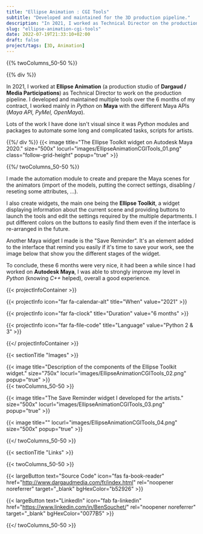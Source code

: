 ```yaml
---
title: "Ellipse Animation : CGI Tools"
subtitle: "Developed and maintained for the 3D production pipeline."
description: "In 2021, I worked as Technical Director on the production pipeline. I developed and maintained multiple tools, like the Ellipse Toolkit."
slug: "ellipse-animation-cgi-tools"
date: 2022-07-19T21:33:10+02:00
draft: false
project/tags: [3D, Animation]
---
```


{{% twoColumns_50-50 %}}

{{% div %}}

In 2021, I worked at **Ellipse Animation** (a production studio of **Dargaud / Media Participations**) as Technical Director to work on the production pipeline. I developed and maintained multiple tools over the 6 months of my contract, I worked mainly in _Python_ on **Maya** with the different Maya APIs (_Maya API, PyMel, OpenMaya_).

Lots of the work I have done isn't visual since it was _Python_ modules and packages to automate some long and complicated tasks, scripts for artists.

{{%/ div %}}
{{< image title="The Ellipse Toolkit widget on Autodesk Maya 2020." size="500x" locurl="images/EllipseAnimationCGITools_01.png" class="follow-grid-height" popup="true" >}}

{{%/ twoColumns_50-50 %}}

I made the automation module to create and prepare the Maya scenes for the animators (import of the models, putting the correct settings, disabling / reseting some attributes, ...).

I also create widgets, the main one being the **Ellipse Toolkit**, a widget displaying information about the current scene and providing buttons to launch the tools and edit the settings required by the multiple departments.
I put different colors on the buttons to easily find them even if the interface is re-arranged in the future.

Another Maya widget I made is the "Save Reminder". It's an element added to the interface that remind you easily if it's time to save your work, see the image below that show you the different stages of the widget.

To conclude, these 6 months were very nice, it had been a while since I had worked on **Autodesk Maya**, I was able to strongly improve my level in _Python_ (knowing _C++_ helped), overall a good experience.

{{< projectInfoContainer >}}

{{< projectInfo icon="far fa-calendar-alt" title="When" value="2021" >}}

{{< projectInfo icon="far fa-clock" title="Duration" value="6 months" >}}

{{< projectInfo icon="far fa-file-code" title="Language" value="Python 2 & 3" >}}

{{</ projectInfoContainer >}}

{{< sectionTitle "Images" >}}

{{< image title="Description of the components of the Ellipse Toolkit widget." size="750x" locurl="images/EllipseAnimationCGITools_02.png" popup="true" >}}
\
{{< twoColumns_50-50 >}}

{{< image title="The Save Reminder widget I developed for the artists." size="500x" locurl="images/EllipseAnimationCGITools_03.png" popup="true" >}}

{{< image title="" locurl="images/EllipseAnimationCGITools_04.png" size="500x" popup="true" >}}

{{</ twoColumns_50-50 >}}

{{< sectionTitle "Links" >}}

{{< twoColumns_50-50 >}}

{{< largeButton text="Source Code" icon="fas fa-book-reader" href="http://www.dargaudmedia.com/fr/index.html" rel="noopener noreferrer" target="_blank" bgHexColor="b52926" >}}

{{< largeButton text="LinkedIn" icon="fab fa-linkedin" href="https://www.linkedin.com/in/BenSouchet/" rel="noopener noreferrer" target="_blank" bgHexColor="0077B5" >}}

{{</ twoColumns_50-50 >}}